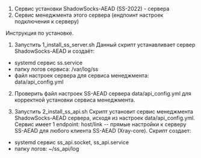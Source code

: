 1. Сервис установки ShadowSocks-AEAD (SS-2022) - сервера
2. Сервис менеджмента этого сервера (ендпоинт настроек подключения к серверу)


Инструкция по установке.
1. Запустить 1_install_ss_server.sh
Данный скрипт устанавливает сервер ShadowSocks-AEAD 
и создаёт:
  - systemd сервис ss.service
  - папку логов сервиса: /var/log/ss
  - файл настроек сервера для сервиса менеджмента: data/api_config.yml

2. Проверить файл настроек SS-AEAD сервера data/api_config.yml
для корректной установки сервиса менеджмента.


3. Запустить 2_install_ss_api.sh
Скрипт установит сервис менеджмента ShadowSocks-AEAD сервера,
исходя из настроек data/api_config.yml. 
Сервис имеет 1 endpoint: host/link -- прямые настройки к серверу SS-AEAD
для любого клиента SS-AEAD (Xray-core).
Скрипт создает: 
  - systemd сервис ss_api.socket, ss_api.service
  - папку логов: ~/ss_api/log
